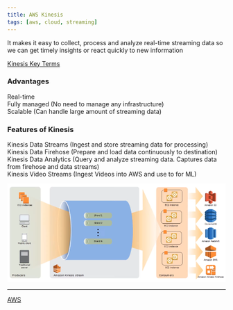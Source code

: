 ```yaml
---
title: AWS Kinesis
tags: [aws, cloud, streaming]
---
```


It makes it easy to collect, process and analyze real-time streaming data so we can get timely insights or react quickly to new information

[Kinesis Key Terms](Kinesis%20Key%20Terms.md)

### Advantages

Real-time  
Fully managed (No need to manage any infrastructure)  
Scalable (Can handle large amount of streaming data)

### Features of Kinesis

Kinesis Data Streams (Ingest and store streaming data for processing)  
Kinesis Data Firehose (Prepare and load data continuously to destination)  
Kinesis Data Analytics (Query and analyze streaming data. Captures data from firehose and data streams)  
Kinesis Video Streams (Ingest Videos into AWS and use to for ML)

![Kinesis Architecture|600](../../images/kinesis-architecture.png)

---

[AWS](../../AWS.md)